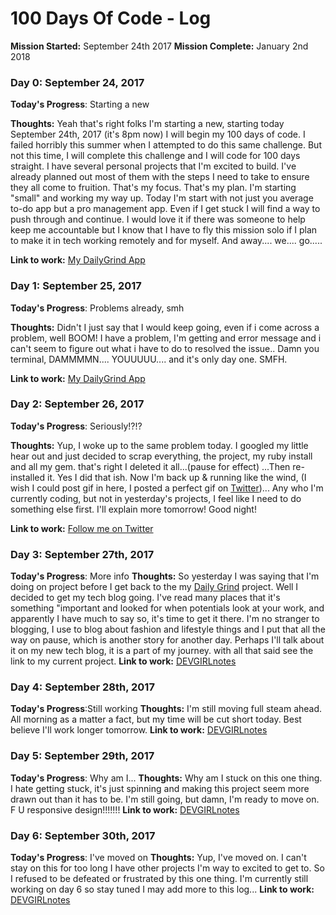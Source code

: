# 100 Days Of Code - Log

**Mission Started:** September 24th 2017
**Mission Complete:** January 2nd 2018

### Day 0: September 24, 2017
<!-- ##### (delete me or comment me out) -->

**Today's Progress**: Starting a new

**Thoughts:** Yeah that's right folks I'm starting a new, starting today September 24th, 2017 (it's 8pm now) I will begin my 100 days of code. I failed horribly this summer when I attempted to do this same challenge. But not this time, I will complete this challenge and I will code for 100 days straight. I have several personal projects that I'm excited to build. I've already planned out most of them with the steps I need to take to ensure they all come to fruition. That's my focus. That's my plan. I'm starting "small" and working my way up. Today I'm start with not just you average to-do app but a pro management app. Even if I get stuck I will find a way to push through and continue. I would love it if there was someone to help keep me accountable but I know that I have to fly this mission solo if I plan to make it in tech working remotely and for myself. And away.... we.... go.....

**Link to work:** [My DailyGrind App](https://github.com/caydn/dailygrind)

### Day 1: September 25, 2017
<!-- ##### (delete me or comment me out) -->

**Today's Progress**: Problems already, smh

**Thoughts:** Didn't I just say that I would keep going, even if i come across a problem, well BOOM! I have a problem, I'm getting and error message and i can't seem to figure out what i have to do to resolved the issue.. Damn you terminal, DAMMMMN.... YOUUUUU.... and it's only day one. SMFH.

**Link to work:** [My DailyGrind App](https://github.com/caydn/dailygrind)

### Day 2: September 26, 2017
<!-- ##### (delete me or comment me out) -->

**Today's Progress**: Seriously!?!?

**Thoughts:** Yup, I woke up to the same problem today. I googled my little hear out and just decided to scrap everything, the project, my ruby install and all my gem. that's right I deleted it all...(pause for effect) ...Then re-installed it. Yes I did that ish. Now I'm back up & running like the wind, (I wish I could post gif in here, I posted a perfect gif on [Twitter](https://twitter.com/cayferg/status/912856971451277315))... Any who I'm currently coding, but not in yesterday's projects, I feel like I need to do something else first. I'll explain more tomorrow! Good night!

**Link to work:** [Follow me on Twitter](https://twtter.com/cayferg)

### Day 3: September 27th, 2017
**Today's Progress**: More info
**Thoughts:** So yesterday I was saying that I'm doing on project before I get back to the my [Daily Grind](http://www.github.com/caydn/dailygrind) project. Well I decided to get my tech blog going. I've read many places that it's something "important and looked for when potentials look at your work, and apparently I have much to say so, it's time to get it there. I'm no stranger to blogging, I use to blog about fashion and lifestyle things and I put that all the way on pause, which is another story for another day. Perhaps I'll talk about it on my new tech blog, it is a part of my journey. with all that said see the link to my current project.
**Link to work:** [DEVGIRLnotes](http://www.github.com/caydn/devgirl)

### Day 4: September 28th, 2017
**Today's Progress**:Still working
**Thoughts:** I'm still moving full steam ahead. All morning as a matter a fact, but my time will be cut short today. Best believe I'll work longer tomorrow.
**Link to work:** [DEVGIRLnotes](http://www.github.com/caydn/devgirl)

### Day 5: September 29th, 2017
**Today's Progress**: Why am I...
**Thoughts:** Why am I stuck on this one thing. I hate getting stuck, it's just spinning and making this project seem more drawn out than it has to be. I'm still going, but damn, I'm ready to move on. F U responsive design!!!!!!!
**Link to work:** [DEVGIRLnotes](http://www.github.com/caydn/devgirl)

### Day 6: September 30th, 2017
**Today's Progress**: I've moved on
**Thoughts:** Yup, I've moved on. I can't stay on this for too long I have other projects I'm way to excited to get to. So I refused to be defeated or frustrated by this one thing. I'm currently still working on day 6 so stay tuned I may add more to this log...
**Link to work:** [DEVGIRLnotes](http://www.github.com/caydn/devgirl)
